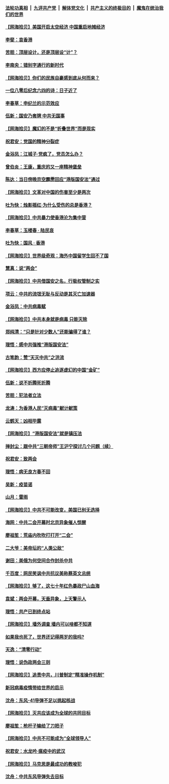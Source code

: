 ####  [法轮功真相](../../../../basic/blob/master/README.md?t=06030031) &nbsp;|&nbsp; [九评共产党](../../../../9ping.md/blob/master/README.md?t=06030031) &nbsp;|&nbsp; [解体党文化](../../../../jtdwh.md/blob/master/README.md?t=06030031)  &nbsp;|&nbsp; [共产主义的终极目的](../../../../gczydzjmd.md/blob/master/README.md?t=06030031) &nbsp;|&nbsp; [魔鬼在统治我们的世界](../../../../mgztzwmdsj.md/blob/master/README.md?t=06030031) 

#### [【网海拾贝】美国开启太空经济 中国重启地摊经济](../pages/nsc993/n12154104.md?t=06030031) 

#### [李斐：哀香港](../pages/nsc993/n12152518.md?t=06030031) 

#### [苦胆：顶层设计，还是顶层设“计”？](../pages/nsc993/n12152486.md?t=06030031) 

#### [李南央：错别字通行的新时代](../pages/nsc993/n12152403.md?t=06030031) 

#### [【网海拾贝】你们的民族自豪感到底从何而来？](../pages/nsc993/n12151863.md?t=06030031) 

#### [一位八零后纪念六四的诗：日子近了](../pages/nsc993/n12151238.md?t=06030031) 

#### [李春草：申纪兰的示范效应](../pages/nsc993/n12149580.md?t=06030031) 

#### [伍新：国安乃套牌 中共无国事](../pages/nsc993/n12149560.md?t=06030031) 

#### [【网海拾贝】魔幻的不是“折叠世界”而是现实](../pages/nsc993/n12149530.md?t=06030031) 

#### [祝君安：党国的精神分裂症](../pages/nsc993/n12149516.md?t=06030031) 

#### [金浴凤：江城子·党疯了，党员怎么办？](../pages/nsc993/n12149508.md?t=06030031) 

#### [曾伯炎：王康，重庆的又一座精神堡垒](../pages/nsc993/n12149230.md?t=06030031) 

#### [陈达：当日傍晚京空霹雳回应“港版国安法”通过](../pages/nsc993/n12148167.md?t=06030031) 

#### [【网海拾贝】文革对中国的伤害至少是两次](../pages/nsc993/n12147834.md?t=06030031) 

#### [吐为快：烛影摇红·为什么受伤的总是香港？](../pages/nsc993/n12147553.md?t=06030031) 

#### [【网海拾贝】中共暴力使香港沦为集中营](../pages/nsc993/n12144854.md?t=06030031) 

#### [李春草：玉楼春 · 陆民哀](../pages/nsc993/n12144740.md?t=06030031) 

#### [吐为快：国风 · 香港](../pages/nsc993/n12144727.md?t=06030031) 

#### [【网海拾贝】世界级奇观：海外中国留学生回不了国](../pages/nsc993/n12142481.md?t=06030031) 

#### [慧真：说“两会”](../pages/nsc993/n12142285.md?t=06030031) 

#### [【网海拾贝】中共借国安之名，行极权管制之实](../pages/nsc993/n12139600.md?t=06030031) 

#### [项云：中共的流氓无耻与反动是其灭亡加速器](../pages/nsc993/n12139284.md?t=06030031) 

#### [金浴凤：中共病毒赋](../pages/nsc993/n12139268.md?t=06030031) 

#### [【网海拾贝】中共本身就是病毒 只能灭除](../pages/nsc993/n12136391.md?t=06030031) 

#### [郑纯清：“只是针对少数人”还能骗得了谁？](../pages/nsc993/n12136331.md?t=06030031) 

#### [理悟：感中共强推“港版国安法”](../pages/nsc993/n12136307.md?t=06030031) 

#### [古笔韵：赞“天灭中共”之洪流](../pages/nsc993/n12134062.md?t=06030031) 

#### [【网海拾贝】西方应停止追逐虚幻的中国“金矿”](../pages/nsc993/n12134043.md?t=06030031) 

#### [伍新：说不折腾死折腾](../pages/nsc993/n12133833.md?t=06030031) 

#### [苦胆：犯法者立法](../pages/nsc993/n12133821.md?t=06030031) 

#### [龙涛：为香港人民“灭病毒”献计献策](../pages/nsc993/n12133809.md?t=06030031) 

#### [云鹤天：凶相毕露](../pages/nsc993/n12133806.md?t=06030031) 

#### [【网海拾贝】“港版国安法”就是镇压法](../pages/nsc993/n12132243.md?t=06030031) 

#### [掸封尘：跟中共“三朝帝师”王沪宁探讨几个问题（续）](../pages/nsc993/n12132104.md?t=06030031) 

#### [祝君安：致两会](../pages/nsc993/n12132089.md?t=06030031) 

#### [理悟：病无良方春不回](../pages/nsc993/n12132054.md?t=06030031) 

#### [吴新：疫苗谣](../pages/nsc993/n12132020.md?t=06030031) 

#### [山月：雷雨](../pages/nsc993/n12132012.md?t=06030031) 

#### [【网海拾贝】中共不可能改变，美国已别无选择](../pages/nsc993/n12131124.md?t=06030031) 

#### [海网：中共二会开幕时北京异象催人惊醒](../pages/nsc993/n12131111.md?t=06030031) 

#### [廖祖笙：荒庙内吹吹打打开“二会”](../pages/nsc993/n12131025.md?t=06030031) 

#### [二大爷：美帝坛的“人类公敌”](../pages/nsc993/n12130961.md?t=06030031) 

#### [谢田：美俄为何空间合作封杀中共](../pages/nsc993/n12130160.md?t=06030031) 

#### [千百度：网民笑讽中共抗议美称蔡英文总统](../pages/nsc993/n12128155.md?t=06030031) 

#### [【网海拾贝】够了，这七十年红色暴政尸山血海](../pages/nsc993/n12128114.md?t=06030031) 

#### [袁斌：两会开幕，天垂异象，上天警示人](../pages/nsc993/n12128054.md?t=06030031) 

#### [理悟：共产已到终点站](../pages/nsc993/n12127167.md?t=06030031) 

#### [【网海拾贝】墙外调查 墙内可以啥都不知道](../pages/nsc993/n12125153.md?t=06030031) 

#### [如果我也死了，世界还记得两岁的我吗?](../pages/nsc993/n12123987.md?t=06030031) 

#### [天逸：“清零行动”](../pages/nsc993/n12123444.md?t=06030031) 

#### [理悟：说伪政两会三则](../pages/nsc993/n12123306.md?t=06030031) 

#### [【网海拾贝】追责中共，川普制定“精准操作机制”](../pages/nsc993/n12122811.md?t=06030031) 

#### [新冠病毒疫情带给世界的启示](../pages/nsc993/n12120303.md?t=06030031) 

#### [沈舟：东风-41导弹不足以挑起核战](../pages/nsc993/n12120182.md?t=06030031) 

#### [【网海拾贝】灭共应该成为全球的共同目标](../pages/nsc993/n12119615.md?t=06030031) 

#### [廖祖笙：枪杆子输给了刀把子](../pages/nsc993/n12117067.md?t=06030031) 

#### [【网海拾贝】中共不可能成为“全球领导人”](../pages/nsc993/n12117034.md?t=06030031) 

#### [祝君安：水龙吟·瘟疫中的武汉](../pages/nsc993/n12116767.md?t=06030031) 

#### [【网海拾贝】马克思是最成功的教唆犯](../pages/nsc993/n12115907.md?t=06030031) 

#### [沈舟：中共东风导弹失去目标](../pages/nsc993/n12115779.md?t=06030031) 

